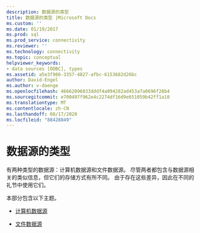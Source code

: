 ```yaml
---
description: 数据源的类型
title: 数据源的类型 |Microsoft Docs
ms.custom: ''
ms.date: 01/19/2017
ms.prod: sql
ms.prod_service: connectivity
ms.reviewer: ''
ms.technology: connectivity
ms.topic: conceptual
helpviewer_keywords:
- data sources [ODBC], types
ms.assetid: a5e3f966-3357-4827-afbc-6153682d26bc
author: David-Engel
ms.author: v-daenge
ms.openlocfilehash: 46662096833dddf4a094282ad453a7a0696f28b4
ms.sourcegitcommit: e700497f962e4c2274df16d9e651059b42ff1a10
ms.translationtype: MT
ms.contentlocale: zh-CN
ms.lasthandoff: 08/17/2020
ms.locfileid: "88428849"
---
```

# <a name="types-of-data-sources"></a>数据源的类型
有两种类型的数据源：计算机数据源和文件数据源。 尽管两者都包含与数据源相关的类似信息，但它们的存储方式有所不同。 由于存在这些差异，因此在不同的礼节中使用它们。  
  
 本部分包含以下主题。  
  
-   [计算机数据源](../../odbc/reference/machine-data-sources.md)  
  
-   [文件数据源](../../odbc/reference/file-data-sources.md)
